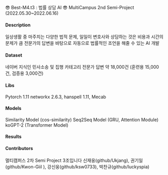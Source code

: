 &#128526; Best-M4.t3 : 법률 상담 AI &#128526;
 MultiCampus 2nd Semi-Project (2022.05.30~2022.06.16)
#### Description
 일상생활 중 마주치는 다양한 법적 문제, 일일이 변호사와 상담하는 것은 비용과 시간의 문제가 큼
 전문가의 답변을 바탕으로 자동으로 법률적인 조언을 해줄 수 있는 AI 개발
#### Dataset
 네이버 지식인 민사소송 및 집행 카테고리 전문가 답변 약 18,000건
 (훈련용 15,000 건, 검증용 3,000건)
#### Libs
 Pytorch 1.11
 networkx 2.6.3, hanspell 1.11, Mecab

#### Models
 Similarity Model (cos-similarity)
 Seq2Seq Model (GRU, Attention Module)
 koGPT-2 (Transformer Model)

#### Results

#### Contributors
 멀티캠퍼스 2차 Semi Project 3조입니다
 신재웅(github/Ukjang), 권기일(github/Kwon-Giil ), 강신웅(github/ksw0733), 박찬규(github/luckyspia)
